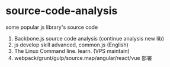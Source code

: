 # source-code-analysis
some popular js library's source code 

1. Backbone.js source code analysis (continue analysis new lib)
2. js develop skill advanced, common.js (English)
3. The Linux Command line. learn. (VPS maintain)
4. webpack/grunt/gulp/source.map/angular/react/vue 部署
